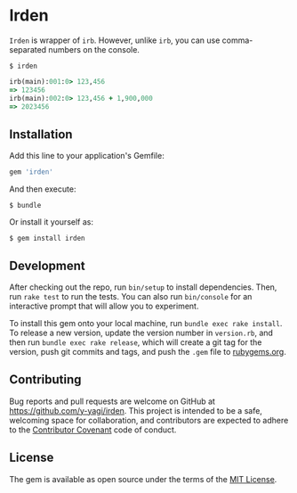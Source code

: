 # Irden

`Irden` is wrapper of `irb`. However, unlike `irb`, you can use comma-separated numbers on the console.

```shell
$ irden
```

```ruby
irb(main):001:0> 123,456
=> 123456
irb(main):002:0> 123,456 + 1,900,000
=> 2023456
```

## Installation

Add this line to your application's Gemfile:

```ruby
gem 'irden'
```

And then execute:

    $ bundle

Or install it yourself as:

    $ gem install irden

## Development

After checking out the repo, run `bin/setup` to install dependencies. Then, run `rake test` to run the tests. You can also run `bin/console` for an interactive prompt that will allow you to experiment.

To install this gem onto your local machine, run `bundle exec rake install`. To release a new version, update the version number in `version.rb`, and then run `bundle exec rake release`, which will create a git tag for the version, push git commits and tags, and push the `.gem` file to [rubygems.org](https://rubygems.org).

## Contributing

Bug reports and pull requests are welcome on GitHub at https://github.com/y-yagi/irden. This project is intended to be a safe, welcoming space for collaboration, and contributors are expected to adhere to the [Contributor Covenant](http://contributor-covenant.org) code of conduct.


## License

The gem is available as open source under the terms of the [MIT License](http://opensource.org/licenses/MIT).

